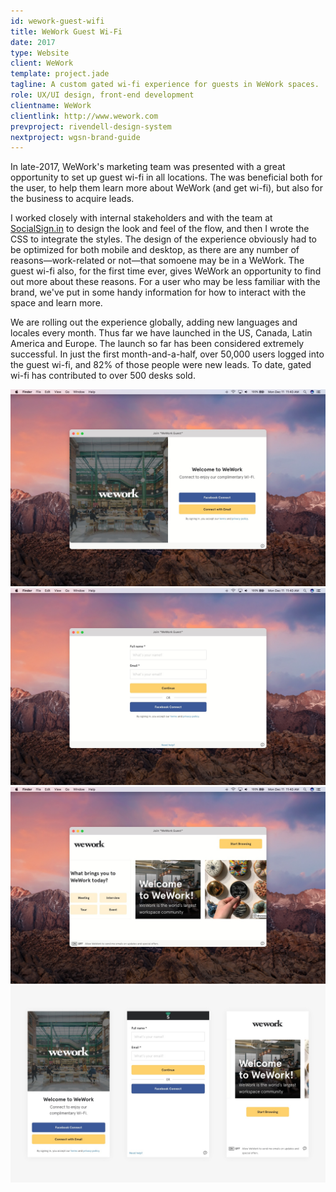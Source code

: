 ```yaml
---
id: wework-guest-wifi
title: WeWork Guest Wi-Fi
date: 2017
type: Website
client: WeWork
template: project.jade
tagline: A custom gated wi-fi experience for guests in WeWork spaces.
role: UX/UI design, front-end development
clientname: WeWork
clientlink: http://www.wework.com
prevproject: rivendell-design-system
nextproject: wgsn-brand-guide
---
```


In late-2017, WeWork's marketing team was presented with a great opportunity to set up guest wi-fi in all locations. The was beneficial both for the user, to help them learn more about WeWork (and get wi-fi), but also for the business to acquire leads.

I worked closely with internal stakeholders and with the team at <a href="https://www.socialsign.in/" target="_blank" class="link-highlight">SocialSign.in</a> to design the look and feel of the flow, and then I wrote the CSS to integrate the styles. The design of the experience obviously had to be optimized for both mobile and desktop, as there are any number of reasons—work-related or not—that somoene may be in a WeWork. The guest wi-fi also, for the first time ever, gives WeWork an opportunity to find out more about these reasons. For a user who may be less familiar with the brand, we've put in some handy information for how to interact with the space and learn more.

We are rolling out the experience globally, adding new languages and locales every month. Thus far we have launched in the US, Canada, Latin America and Europe. The launch so far has been considered extremely successful. In just the first month-and-a-half, over 50,000 users logged into the guest wi-fi, and 82% of those people were new leads. To date, gated wi-fi has contributed to over 500 desks sold.

![Guest Wi-Fi](guest-wifi-1.jpg "Guest Wi-Fi")
![Guest Wi-Fi](guest-wifi-2.jpg "Guest Wi-Fi")
![Guest Wi-Fi](guest-wifi-3.jpg "Guest Wi-Fi")
![Guest Wi-Fi](guest-wifi-mobile.jpg "Guest Wi-Fi")